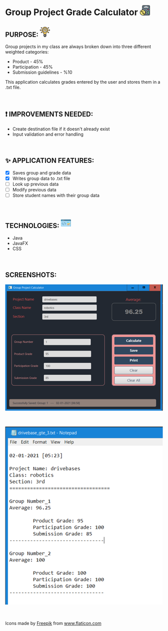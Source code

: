 # Group Project Grade Calculator ![img of application](https://github.com/murraiscanlon/group-project-calculator/blob/master/discount.png)<br />



##  PURPOSE: ![img of application](https://github.com/murraiscanlon/group-project-calculator/blob/master/light-bulb32.png)
Group projects in my class are always broken down into three different weighted categories:
* Product - 45%
* Participation - 45%
* Submission guidelines - %10

This application calculates grades entered by the user and stores them in a .txt file.<br /><br /><br />


## :exclamation: IMPROVEMENTS NEEDED:
* Create destination file if it doesn't already exist
* Input validation and error handling<br /><br /><br />

## :sparkles: APPLICATION FEATURES:
- [X] Saves group and grade data
- [X] Writes group data to .txt file
- [ ] Look up previous data
- [ ] Modify previous data
- [ ] Store student names with their group data<br /><br /><br />

## TECHNOLOGIES: ![img of application](https://github.com/murraiscanlon/group-project-calculator/blob/master/technologies.png)
* Java
* JavaFX
* CSS <br /><br /><br />


## SCREENSHOTS:
![img of application](https://github.com/murraiscanlon/group-project-calculator/blob/master/app_screen_shot.png)<br /><br /><br />

![img of application](https://github.com/murraiscanlon/group-project-calculator/blob/master/file_output.png)<br /><br /><br />

<div>Icons made by <a href="https://www.freepik.com" title="Freepik">Freepik</a> from <a href="https://www.flaticon.com/" title="Flaticon">www.flaticon.com</a></div>

